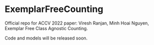 # ExemplarFreeCounting
Official repo for ACCV 2022 paper: Viresh Ranjan, Minh Hoai Nguyen, Exemplar Free Class Agnostic Counting.

Code and models will be released soon.
